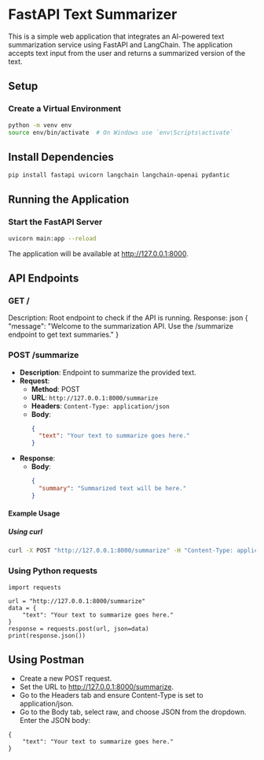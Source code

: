 # FastAPI Text Summarizer

This is a simple web application that integrates an AI-powered text summarization service using FastAPI and LangChain. The application accepts text input from the user and returns a summarized version of the text.

## Setup

### Create a Virtual Environment

```bash
python -m venv env
source env/bin/activate  # On Windows use `env\Scripts\activate`
```
## Install Dependencies
```bash
pip install fastapi uvicorn langchain langchain-openai pydantic
```
## Running the Application
### Start the FastAPI Server
```bash
uvicorn main:app --reload
```
The application will be available at http://127.0.0.1:8000.

## API Endpoints
### GET /
Description: Root endpoint to check if the API is running.
Response:
json
{
  "message": "Welcome to the summarization API. Use the /summarize endpoint to get text summaries."
}
### POST /summarize

- **Description**: Endpoint to summarize the provided text.
- **Request**:
  - **Method**: POST
  - **URL**: `http://127.0.0.1:8000/summarize`
  - **Headers**: `Content-Type: application/json`
  - **Body**:
    ```json
    {
      "text": "Your text to summarize goes here."
    }
    ```
- **Response**:
  - **Body**:
    ```json
    {
      "summary": "Summarized text will be here."
    }
    ```

#### Example Usage

##### Using curl

```bash
curl -X POST "http://127.0.0.1:8000/summarize" -H "Content-Type: application/json" -d '{"text": "Your text to summarize goes here."}'
```
### Using Python requests

```
import requests

url = "http://127.0.0.1:8000/summarize"
data = {
    "text": "Your text to summarize goes here."
}
response = requests.post(url, json=data)
print(response.json())
```
## Using Postman
- Create a new POST request.
- Set the URL to http://127.0.0.1:8000/summarize.
- Go to the Headers tab and ensure Content-Type is set to application/json.
- Go to the Body tab, select raw, and choose JSON from the dropdown. Enter the JSON body:
```
{
    "text": "Your text to summarize goes here."
}
```
